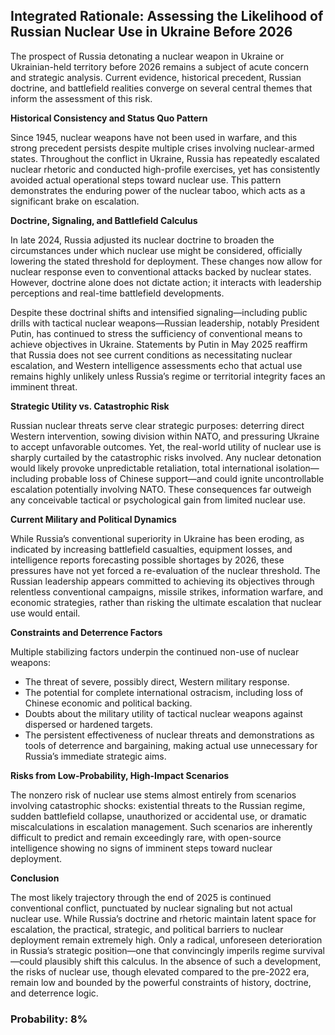## Integrated Rationale: Assessing the Likelihood of Russian Nuclear Use in Ukraine Before 2026

The prospect of Russia detonating a nuclear weapon in Ukraine or Ukrainian-held territory before 2026 remains a subject of acute concern and strategic analysis. Current evidence, historical precedent, Russian doctrine, and battlefield realities converge on several central themes that inform the assessment of this risk.

**Historical Consistency and Status Quo Pattern**

Since 1945, nuclear weapons have not been used in warfare, and this strong precedent persists despite multiple crises involving nuclear-armed states. Throughout the conflict in Ukraine, Russia has repeatedly escalated nuclear rhetoric and conducted high-profile exercises, yet has consistently avoided actual operational steps toward nuclear use. This pattern demonstrates the enduring power of the nuclear taboo, which acts as a significant brake on escalation.

**Doctrine, Signaling, and Battlefield Calculus**

In late 2024, Russia adjusted its nuclear doctrine to broaden the circumstances under which nuclear use might be considered, officially lowering the stated threshold for deployment. These changes now allow for nuclear response even to conventional attacks backed by nuclear states. However, doctrine alone does not dictate action; it interacts with leadership perceptions and real-time battlefield developments.

Despite these doctrinal shifts and intensified signaling—including public drills with tactical nuclear weapons—Russian leadership, notably President Putin, has continued to stress the sufficiency of conventional means to achieve objectives in Ukraine. Statements by Putin in May 2025 reaffirm that Russia does not see current conditions as necessitating nuclear escalation, and Western intelligence assessments echo that actual use remains highly unlikely unless Russia’s regime or territorial integrity faces an imminent threat.

**Strategic Utility vs. Catastrophic Risk**

Russian nuclear threats serve clear strategic purposes: deterring direct Western intervention, sowing division within NATO, and pressuring Ukraine to accept unfavorable outcomes. Yet, the real-world utility of nuclear use is sharply curtailed by the catastrophic risks involved. Any nuclear detonation would likely provoke unpredictable retaliation, total international isolation—including probable loss of Chinese support—and could ignite uncontrollable escalation potentially involving NATO. These consequences far outweigh any conceivable tactical or psychological gain from limited nuclear use.

**Current Military and Political Dynamics**

While Russia’s conventional superiority in Ukraine has been eroding, as indicated by increasing battlefield casualties, equipment losses, and intelligence reports forecasting possible shortages by 2026, these pressures have not yet forced a re-evaluation of the nuclear threshold. The Russian leadership appears committed to achieving its objectives through relentless conventional campaigns, missile strikes, information warfare, and economic strategies, rather than risking the ultimate escalation that nuclear use would entail.

**Constraints and Deterrence Factors**

Multiple stabilizing factors underpin the continued non-use of nuclear weapons:

- The threat of severe, possibly direct, Western military response.
- The potential for complete international ostracism, including loss of Chinese economic and political backing.
- Doubts about the military utility of tactical nuclear weapons against dispersed or hardened targets.
- The persistent effectiveness of nuclear threats and demonstrations as tools of deterrence and bargaining, making actual use unnecessary for Russia’s immediate strategic aims.

**Risks from Low-Probability, High-Impact Scenarios**

The nonzero risk of nuclear use stems almost entirely from scenarios involving catastrophic shocks: existential threats to the Russian regime, sudden battlefield collapse, unauthorized or accidental use, or dramatic miscalculations in escalation management. Such scenarios are inherently difficult to predict and remain exceedingly rare, with open-source intelligence showing no signs of imminent steps toward nuclear deployment.

**Conclusion**

The most likely trajectory through the end of 2025 is continued conventional conflict, punctuated by nuclear signaling but not actual nuclear use. While Russia’s doctrine and rhetoric maintain latent space for escalation, the practical, strategic, and political barriers to nuclear deployment remain extremely high. Only a radical, unforeseen deterioration in Russia’s strategic position—one that convincingly imperils regime survival—could plausibly shift this calculus. In the absence of such a development, the risks of nuclear use, though elevated compared to the pre-2022 era, remain low and bounded by the powerful constraints of history, doctrine, and deterrence logic.

### Probability: 8%